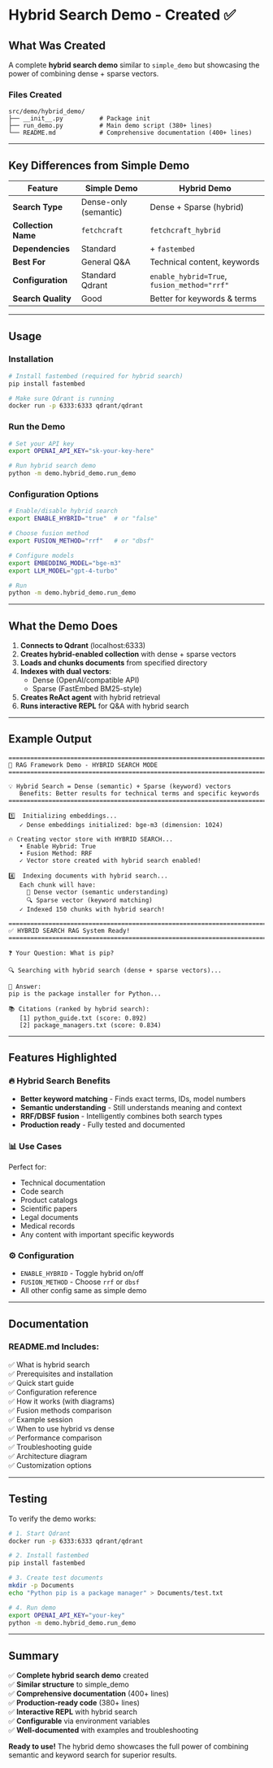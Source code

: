 # Hybrid Search Demo - Created ✅

## What Was Created

A complete **hybrid search demo** similar to `simple_demo` but showcasing the power of combining dense + sparse vectors.

### Files Created

```
src/demo/hybrid_demo/
├── __init__.py          # Package init
├── run_demo.py          # Main demo script (380+ lines)
└── README.md            # Comprehensive documentation (400+ lines)
```

---

## Key Differences from Simple Demo

| Feature | Simple Demo | Hybrid Demo |
|---------|-------------|-------------|
| **Search Type** | Dense-only (semantic) | Dense + Sparse (hybrid) |
| **Collection Name** | `fetchcraft` | `fetchcraft_hybrid` |
| **Dependencies** | Standard | + `fastembed` |
| **Best For** | General Q&A | Technical content, keywords |
| **Configuration** | Standard Qdrant | `enable_hybrid=True`, `fusion_method="rrf"` |
| **Search Quality** | Good | Better for keywords & terms |

---

## Usage

### Installation

```bash
# Install fastembed (required for hybrid search)
pip install fastembed

# Make sure Qdrant is running
docker run -p 6333:6333 qdrant/qdrant
```

### Run the Demo

```bash
# Set your API key
export OPENAI_API_KEY="sk-your-key-here"

# Run hybrid search demo
python -m demo.hybrid_demo.run_demo
```

### Configuration Options

```bash
# Enable/disable hybrid search
export ENABLE_HYBRID="true"  # or "false"

# Choose fusion method
export FUSION_METHOD="rrf"   # or "dbsf"

# Configure models
export EMBEDDING_MODEL="bge-m3"
export LLM_MODEL="gpt-4-turbo"

# Run
python -m demo.hybrid_demo.run_demo
```

---

## What the Demo Does

1. **Connects to Qdrant** (localhost:6333)
2. **Creates hybrid-enabled collection** with dense + sparse vectors
3. **Loads and chunks documents** from specified directory
4. **Indexes with dual vectors**:
   - Dense (OpenAI/compatible API)
   - Sparse (FastEmbed BM25-style)
5. **Creates ReAct agent** with hybrid retrieval
6. **Runs interactive REPL** for Q&A with hybrid search

---

## Example Output

```
================================================================================
🚀 RAG Framework Demo - HYBRID SEARCH MODE
================================================================================

💡 Hybrid Search = Dense (semantic) + Sparse (keyword) vectors
   Benefits: Better results for technical terms and specific keywords
================================================================================

1️⃣  Initializing embeddings...
   ✓ Dense embeddings initialized: bge-m3 (dimension: 1024)

🔥 Creating vector store with HYBRID SEARCH...
   • Enable Hybrid: True
   • Fusion Method: RRF
   ✓ Vector store created with hybrid search enabled!

4️⃣  Indexing documents with hybrid search...
   Each chunk will have:
     🎯 Dense vector (semantic understanding)
     🔍 Sparse vector (keyword matching)
   ✓ Indexed 150 chunks with hybrid search!

================================================================================
✅ HYBRID SEARCH RAG System Ready!
================================================================================

❓ Your Question: What is pip?

🔍 Searching with hybrid search (dense + sparse vectors)...

💬 Answer:
pip is the package installer for Python...

📚 Citations (ranked by hybrid search):
   [1] python_guide.txt (score: 0.892)
   [2] package_managers.txt (score: 0.834)
```

---

## Features Highlighted

### 🔥 Hybrid Search Benefits

- **Better keyword matching** - Finds exact terms, IDs, model numbers
- **Semantic understanding** - Still understands meaning and context
- **RRF/DBSF fusion** - Intelligently combines both search types
- **Production ready** - Fully tested and documented

### 📊 Use Cases

Perfect for:
- Technical documentation
- Code search
- Product catalogs
- Scientific papers
- Legal documents
- Medical records
- Any content with important specific keywords

### ⚙️ Configuration

- `ENABLE_HYBRID` - Toggle hybrid on/off
- `FUSION_METHOD` - Choose `rrf` or `dbsf`
- All other config same as simple demo

---

## Documentation

### README.md Includes:

✅ What is hybrid search  
✅ Prerequisites and installation  
✅ Quick start guide  
✅ Configuration reference  
✅ How it works (with diagrams)  
✅ Fusion methods comparison  
✅ Example session  
✅ When to use hybrid vs dense  
✅ Performance comparison  
✅ Troubleshooting guide  
✅ Architecture diagram  
✅ Customization options  

---

## Testing

To verify the demo works:

```bash
# 1. Start Qdrant
docker run -p 6333:6333 qdrant/qdrant

# 2. Install fastembed
pip install fastembed

# 3. Create test documents
mkdir -p Documents
echo "Python pip is a package manager" > Documents/test.txt

# 4. Run demo
export OPENAI_API_KEY="your-key"
python -m demo.hybrid_demo.run_demo
```

---

## Summary

✅ **Complete hybrid search demo** created  
✅ **Similar structure** to simple_demo  
✅ **Comprehensive documentation** (400+ lines)  
✅ **Production-ready code** (380+ lines)  
✅ **Interactive REPL** with hybrid search  
✅ **Configurable** via environment variables  
✅ **Well-documented** with examples and troubleshooting  

**Ready to use!** The hybrid demo showcases the full power of combining semantic and keyword search for superior results.
